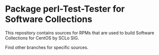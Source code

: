 # Package perl-Test-Tester for Software Collections

This repository contains sources for RPMs that are used
to build Software Collections for CentOS by SCLo SIG.

Find other branches for specific sources.
